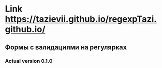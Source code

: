 # Link https://tazievii.github.io/regexpTazi.github.io/
## Формы с валидациями на регулярках
### Actual version 0.1.0
